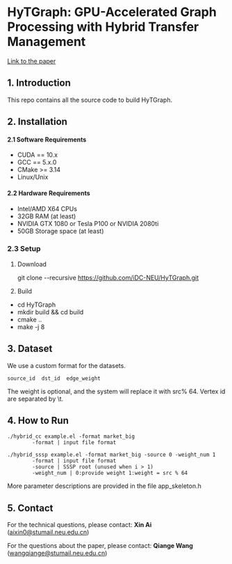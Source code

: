 # HyTGraph: GPU-Accelerated Graph Processing with Hybrid Transfer Management #

[Link to the paper](https://arxiv.org/abs/2208.14935)
## 1. Introduction ##
This repo contains all the source code to build HyTGraph.

## 2. Installation ##

#### 2.1 Software Requirements ####
* CUDA == 10.x
* GCC == 5.x.0
* CMake >= 3.14
* Linux/Unix

#### 2.2 Hardware Requirements ####

* Intel/AMD X64 CPUs
* 32GB RAM (at least)
* NVIDIA GTX 1080 or Tesla P100 or NVIDIA 2080ti
* 50GB Storage space (at least)

### 2.3 Setup ###
1. Download

    git clone --recursive https://github.com/iDC-NEU/HyTGraph.git
    
2. Build

  - cd HyTGraph
  - mkdir build && cd build
  - cmake .. 
  - make -j 8

## 3. Dataset ##
We use a custom format for the datasets.

```
source_id  dst_id  edge_weight
```

The weight is optional, and the system will replace it with src% 64. Vertex id are separated by \t.


## 4. How to Run ##

```
./hybrid_cc example.el -format market_big
        -format | input file format
        
./hybrid_sssp example.el -format market_big -source 0 -weight_num 1
        -format | input file format
        -source | SSSP root (unused when i > 1)
        -weight_num | 0:provide weight 1:weight = src % 64
```

More parameter descriptions are provided in the file app_skeleton.h
## 5. Contact ##

For the technical questions, please contact: **Xin Ai** (aixin0@stumail.neu.edu.cn)

For the questions about the paper, please contact: **Qiange Wang** (wangqiange@stumail.neu.edu.cn)
